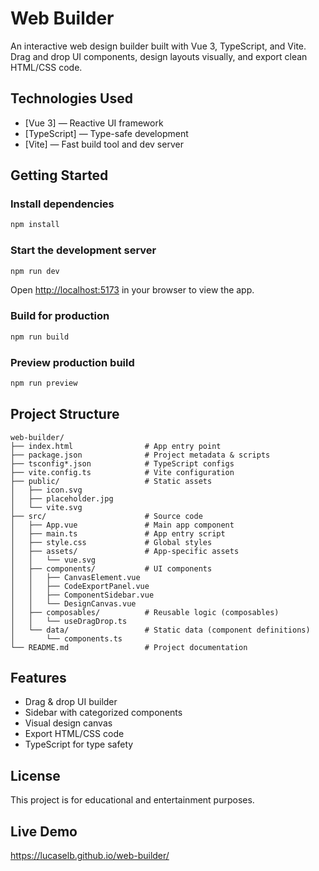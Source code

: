 # Web Builder

An interactive web design builder built with Vue 3, TypeScript, and Vite. Drag and drop UI components, design layouts visually, and export clean HTML/CSS code.

## Technologies Used

- [Vue 3] — Reactive UI framework
- [TypeScript] — Type-safe development
- [Vite] — Fast build tool and dev server

## Getting Started

### Install dependencies

```bash
npm install
```

### Start the development server

```bash
npm run dev
```

Open [http://localhost:5173](http://localhost:5173) in your browser to view the app.

### Build for production

```bash
npm run build
```

### Preview production build

```bash
npm run preview
```

## Project Structure

```
web-builder/
├── index.html                # App entry point
├── package.json              # Project metadata & scripts
├── tsconfig*.json            # TypeScript configs
├── vite.config.ts            # Vite configuration
├── public/                   # Static assets
│   ├── icon.svg
│   ├── placeholder.jpg
│   └── vite.svg
├── src/                      # Source code
│   ├── App.vue               # Main app component
│   ├── main.ts               # App entry script
│   ├── style.css             # Global styles
│   ├── assets/               # App-specific assets
│   │   └── vue.svg
│   ├── components/           # UI components
│   │   ├── CanvasElement.vue
│   │   ├── CodeExportPanel.vue
│   │   ├── ComponentSidebar.vue
│   │   └── DesignCanvas.vue
│   ├── composables/          # Reusable logic (composables)
│   │   └── useDragDrop.ts
│   └── data/                 # Static data (component definitions)
│       └── components.ts
└── README.md                 # Project documentation
```

## Features

- Drag & drop UI builder
- Sidebar with categorized components
- Visual design canvas
- Export HTML/CSS code
- TypeScript for type safety

## License

This project is for educational and entertainment purposes.

## Live Demo

https://lucaselb.github.io/web-builder/
